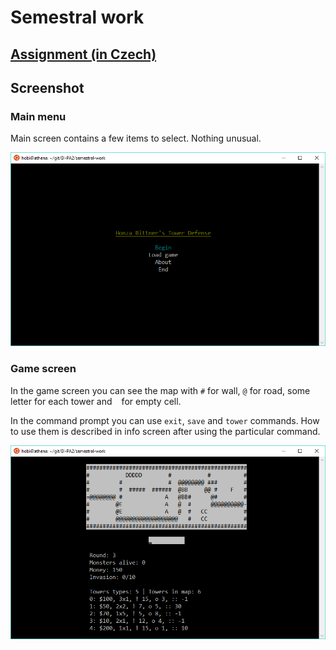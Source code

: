 # Semestral work

## [Assignment (in Czech)](zadani.txt)

## Screenshot

### Main menu

Main screen contains a few items to select. Nothing unusual.

![Main menu](_screenshot/01.png)

### Game screen

In the game screen you can see the map with `#` for wall, `@` for road, some letter for each tower and ` ` for empty cell.

In the command prompt you can use `exit`, `save` and `tower` commands. How to use them is described in info screen after using the particular command.

![Game screen](_screenshot/02.png)
